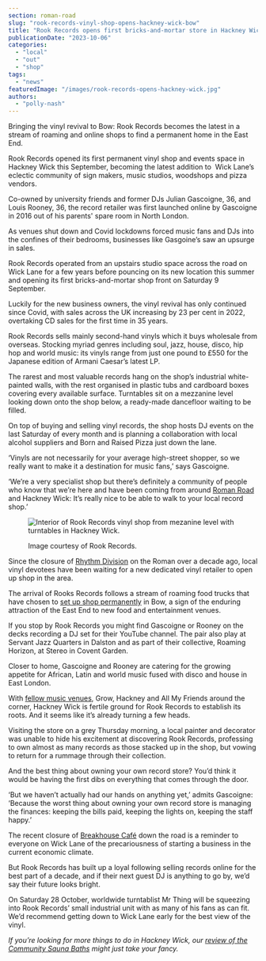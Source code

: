 ```yaml
---
section: roman-road
slug: "rook-records-vinyl-shop-opens-hackney-wick-bow"
title: "Rook Records opens first bricks-and-mortar store in Hackney Wick"
publicationDate: "2023-10-06"
categories: 
  - "local"
  - "out"
  - "shop"
tags: 
  - "news"
featuredImage: "/images/rook-records-opens-hackney-wick.jpg"
authors: 
  - "polly-nash"
---
```


Bringing the vinyl revival to Bow: Rook Records becomes the latest in a stream of roaming and online shops to find a permanent home in the East End. 

Rook Records opened its first permanent vinyl shop and events space in Hackney Wick this September, becoming the latest addition to  Wick Lane’s eclectic community of sign makers, music studios, woodshops and pizza vendors. 

Co-owned by university friends and former DJs Julian Gascoigne, 36, and Louis Rooney, 36, the record retailer was first launched online by Gascoigne in 2016 out of his parents' spare room in North London. 

As venues shut down and Covid lockdowns forced music fans and DJs into the confines of their bedrooms, businesses like Gasgoine’s saw an upsurge in sales.

Rook Records operated from an upstairs studio space across the road on Wick Lane for a few years before pouncing on its new location this summer and opening its first bricks-and-mortar shop front on Saturday 9 September. 

Luckily for the new business owners, the vinyl revival has only continued since Covid, with sales across the UK increasing by 23 per cent in 2022, overtaking CD sales for the first time in 35 years. 

Rook Records sells mainly second-hand vinyls which it buys wholesale from overseas. Stocking myriad genres including soul, jazz, house, disco, hip hop and world music: its vinyls range from just one pound to £550 for the Japanese edition of Armani Caesar’s latest LP.  

The rarest and most valuable records hang on the shop’s industrial white-painted walls, with the rest organised in plastic tubs and cardboard boxes covering every available surface. Turntables sit on a mezzanine level looking down onto the shop below, a ready-made dancefloor waiting to be filled. 

On top of buying and selling vinyl records, the shop hosts DJ events on the last Saturday of every month and is planning a collaboration with local alcohol suppliers and Born and Raised Pizza just down the lane. 

‘Vinyls are not necessarily for your average high-street shopper, so we really want to make it a destination for music fans,’ says Gascoigne.

‘We’re a very specialist shop but there’s definitely a community of people who know that we’re here and have been coming from around [Roman Road](https://romanroadlondon.com/best-rooftop-bars-east-end/) and Hackney Wick: It’s really nice to be able to walk to your local record shop.’ 

<figure>

![Interior of Rook Records vinyl shop from mezanine level with turntables in Hackney Wick.](/images/rook-records-turntable-hackney-wick-1024x683.jpg)

<figcaption>

Image courtesy of Rook Records.

</figcaption>

</figure>

Since the closure of [Rhythm Division](https://romanroadlondon.com/rhythm-division-grime-record-shop-bow/) on the Roman over a decade ago, local vinyl devotees have been waiting for a new dedicated vinyl retailer to open up shop in the area. 

The arrival of Rooks Records follows a stream of roaming food trucks that have chosen to [set up shop permanently](https://romanroadlondon.com/mexican-seoul-korean-fusion-taco-bar-opens-bow-wharf/) in Bow, a sign of the enduring attraction of the East End to new food and entertainment venues. 

If you stop by Rook Records you might find Gascoigne or Rooney on the decks recording a DJ set for their YouTube channel. The pair also play at Servant Jazz Quarters in Dalston and as part of their collective, Roaming Horizon, at Stereo in Covent Garden.

Closer to home, Gascoigne and Rooney are catering for the growing appetite for African, Latin and world music fused with disco and house in East London.

With [fellow music venues](https://romanroadlondon.com/hackney-wick-bars-restaurants-raves/), Grow, Hackney and All My Friends around the corner, Hackney Wick is fertile ground for Rook Records to establish its roots. And it seems like it’s already turning a few heads.

Visiting the store on a grey Thursday morning, a local painter and decorator was unable to hide his excitement at discovering Rook Records, professing to own almost as many records as those stacked up in the shop, but vowing to return for a rummage through their collection. 

And the best thing about owning your own record store? You’d think it would be having the first dibs on everything that comes through the door. 

‘But we haven’t actually had our hands on anything yet,’ admits Gascoigne: ‘Because the worst thing about owning your own record store is managing the finances: keeping the bills paid, keeping the lights on, keeping the staff happy.’ 

The recent closure of [Breakhouse Café](https://romanroadlondon.com/the-breakhouse-cafe-fish-island-restaurant-review/) down the road is a reminder to everyone on Wick Lane of the precariousness of starting a business in the current economic climate.

But Rook Records has built up a loyal following selling records online for the best part of a decade, and if their next guest DJ is anything to go by, we’d say their future looks bright. 

On Saturday 28 October, worldwide turntablist Mr Thing will be squeezing into Rook Records’ small industrial unit with as many of his fans as can fit. We’d recommend getting down to Wick Lane early for the best view of the vinyl. 

_If you’re looking for more things to do in Hackney Wick, our_ [_review of the Community Sauna Baths_](https://romanroadlondon.com/community-sauna-baths-hackney-wick-review/) _might just take your fancy._ 


